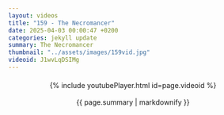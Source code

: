 ```yaml
---
layout: videos
title: "159 - The Necromancer"
date: 2025-04-03 00:00:47 +0200
categories: jekyll update
summary: The Necromancer
thumbnail: "../assets/images/159vid.jpg"
videoid: J1wvLqDSIMg
---
```


<div style="text-align: center; margin-top: 20px;">
  {% include youtubePlayer.html id=page.videoid %}
  <p style="margin-top: 15px; font-size: 1.2em; color: #333;">
    <p>{{ page.summary | markdownify }}</p>
  </p>
</div>

